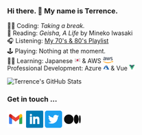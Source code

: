 ### Hi there. 👋 My name is Terrence.

👨‍💻 Coding: _Taking a break._  
📖 Reading: _Geisha, A Life_ by Mineko Iwasaki  
🎧 Listening: [My 70's & 80's Playlist](https://open.spotify.com/playlist/1lopKCSjzAGdlX4uUD10aE?si=RxILWybtQuWreaCcmwNS3A)  
🕹 Playing: Nothing at the moment.  
👨‍🏫 Learning: Japanese <img src="https://raw.githubusercontent.com/terrencemm2/terrencemm2/main/assets/japanese_flag.png" height=14 /> & AWS <img src="https://raw.githubusercontent.com/terrencemm2/terrencemm2/main/assets/aws_logo.png" height=14 />  
 Professional Development: Azure <img src="https://raw.githubusercontent.com/terrencemm2/terrencemm2/main/assets/azure.png" height=14 /> & Vue <img src="https://raw.githubusercontent.com/TerrenceMM2/TerrenceMM2/main/assets/vue.png" height=14 />  

![Terrence's GitHub Stats](https://github-readme-stats.vercel.app/api?username=terrencemm2&count_private=true&show_icons=true&title_color=20c997&bg_color=333&text_color=eee&icon_color=20c997&hide_border=true)

### Get in touch ...

[<img src="https://raw.githubusercontent.com/terrencemm2/terrencemm2/main/assets/gmail_logo.png" height=40 />](mailto:terrencemm2@gmail.com) 
[<img src="https://raw.githubusercontent.com/terrencemm2/terrencemm2/main/assets/linkedin_logo.png" height=40 />](https://www.linkedin.com/in/terrencemahnken/)
[<img src="https://raw.githubusercontent.com/terrencemm2/terrencemm2/main/assets/twitter_logo.png" height=40 />](https://twitter.com/TerrenceMahnken)
[<img src="https://raw.githubusercontent.com/terrencemm2/terrencemm2/main/assets/medium_logo.png" height=40 />](https://medium.com/@terrencemm2)
